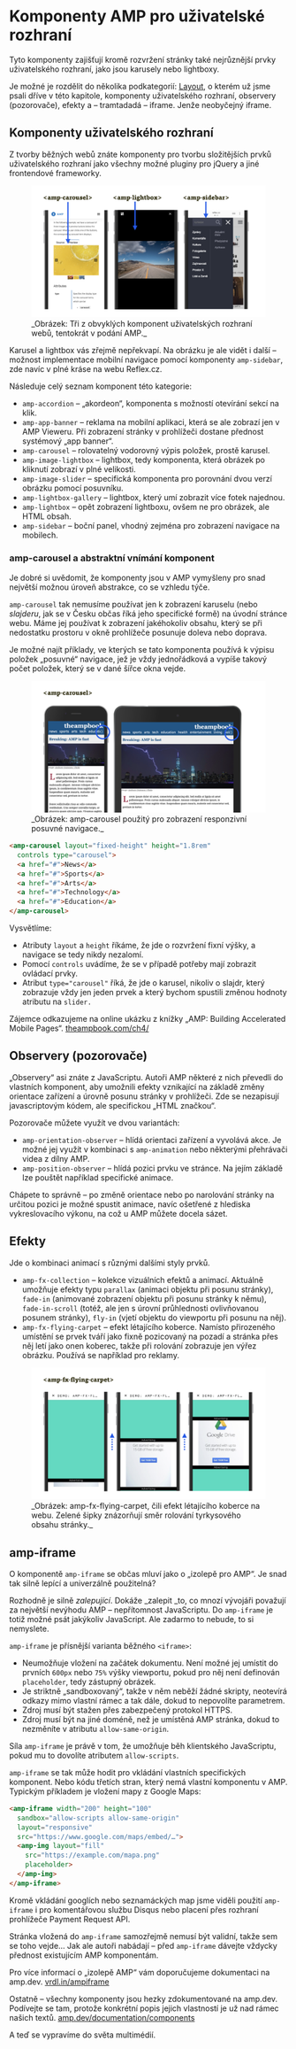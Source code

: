 # Komponenty AMP pro uživatelské rozhraní

Tyto komponenty zajišťují kromě rozvržení stránky také nejrůznější prvky uživatelského rozhraní, jako jsou karusely nebo lightboxy.

Je možné je rozdělit do několika podkategorií: [Layout](amp-layout-atribut.md), o kterém už jsme psali dříve v této kapitole, komponenty uživatelského rozhraní, observery (pozorovače), efekty a – tramtadadá – iframe. Jenže neobyčejný iframe.

## Komponenty uživatelského rozhraní

Z tvorby běžných webů znáte komponenty pro tvorbu složitějších prvků uživatelského rozhraní jako všechny možné pluginy pro jQuery a jiné frontendové frameworky.

<figure>
<img src="../dist/images/original/vdamp/komponenty-amp-carousel.png" alt="">
<figcaption markdown="1">
_Obrázek: Tři z obvyklých komponent uživatelských rozhraní webů, tentokrát v podání AMP._
</figcaption>
</figure>

Karusel a lightbox vás zřejmě nepřekvapí. Na obrázku je ale vidět i další – možnost implementace mobilní navigace pomocí komponenty `amp-sidebar`, zde navíc v plné kráse na webu Reflex.cz.

Následuje celý seznam komponent této kategorie:

* `amp-accordion` – „akordeon“, komponenta s možností otevírání sekcí na klik.
* `amp-app-banner` – reklama na mobilní aplikaci, která se ale zobrazí jen v AMP Vieweru. Při zobrazení stránky v prohlížeči dostane přednost systémový „app banner“.
* `amp-carousel` – rolovatelný vodorovný výpis položek, prostě karusel.
* `amp-image-lightbox` – lightbox, tedy komponenta, která obrázek po kliknutí zobrazí v plné velikosti.
* `amp-image-slider` – specifická komponenta pro porovnání dvou verzí obrázku pomocí posuvníku.
* `amp-lightbox-gallery` – lightbox, který umí zobrazit více fotek najednou.
* `amp-lightbox` – opět zobrazení lightboxu, ovšem ne pro obrázek, ale HTML obsah.
* `amp-sidebar` – boční panel, vhodný zejména pro zobrazení navigace na mobilech.

### amp-carousel a abstraktní vnímání komponent

Je dobré si uvědomit, že komponenty jsou v AMP vymyšleny pro snad největší možnou úroveň abstrakce, co se vzhledu týče.

`amp-carousel` tak nemusíme používat jen k zobrazení karuselu (nebo _slajderu_, jak se v Česku občas říká jeho specifické formě) na úvodní stránce webu. Máme jej používat k zobrazení jakéhokoliv obsahu, který se při nedostatku prostoru v okně prohlížeče posunuje doleva nebo doprava.

Je možné najít příklady, ve kterých se tato komponenta používá k výpisu položek „posuvné“ navigace, jež je vždy jednořádková a vypíše takový počet položek, který se v dané šířce okna vejde.

<figure>
<img src="../dist/images/original/vdamp/komponenty-amp-carousel-nav.png" alt="">
<figcaption markdown="1">
_Obrázek: amp-carousel použitý pro zobrazení responzivní posuvné navigace._
</figcaption>
</figure>

```html
<amp-carousel layout="fixed-height" height="1.8rem"
  controls type="carousel">
  <a href="#">News</a>
  <a href="#">Sports</a>
  <a href="#">Arts</a>
  <a href="#">Technology</a>
  <a href="#">Education</a>
</amp-carousel>
```

Vysvětlíme:

* Atributy `layout` a `height` říkáme, že jde o rozvržení fixní výšky, a navigace se tedy nikdy nezalomí.
* Pomocí `controls` uvádíme, že se v případě potřeby mají zobrazit ovládací prvky.
* Atribut `type="carousel"` říká, že jde o karusel, nikoliv o slajdr, který zobrazuje vždy jen jeden prvek a který bychom spustili změnou hodnoty atributu na `slider.`

Zájemce odkazujeme na online ukázku z knížky „AMP: Building Accelerated Mobile Pages“. [theampbook.com/ch4/](https://theampbook.com/ch4/)

## Observery (pozorovače)

„Observery“ asi znáte z JavaScriptu. Autoři AMP některé z nich převedli do vlastních komponent, aby umožnili efekty vznikající na základě změny orientace zařízení a úrovně posunu stránky v prohlížeči. Zde se nezapisují javascriptovým kódem, ale specifickou „HTML značkou“.

Pozorovače můžete využít ve dvou variantách:

* `amp-orientation-observer` – hlídá orientaci zařízení a vyvolává akce. Je možné jej využít v kombinaci s `amp-animation` nebo některými přehrávači videa z dílny AMP.
* `amp-position-observer` – hlídá pozici prvku ve stránce. Na jejím základě lze pouštět například specifické animace.

Chápete to správně – po změně orientace nebo po narolování stránky na určitou pozici je možné spustit animace, navíc ošetřené z hlediska vykreslovacího výkonu, na což u AMP můžete docela sázet.

## Efekty

Jde o kombinaci animací s různými dalšími styly prvků.

* `amp-fx-collection` – kolekce vizuálních efektů a animací. Aktuálně umožňuje efekty typu `parallax` (animaci objektu při posunu stránky), `fade-in` (animované zobrazení objektu při posunu stránky k němu), `fade-in-scroll` (totéž, ale jen s úrovní průhlednosti ovlivňovanou posunem stránky), `fly-in` (vjetí objektu do viewportu při posunu na něj).
* `amp-fx-flying-carpet` – efekt létajícího koberce. Namísto přirozeného umístění se prvek tváří jako fixně pozicovaný na pozadí a stránka přes něj letí jako onen koberec, takže při rolování zobrazuje jen výřez obrázku. Používá se například pro reklamy.

<figure>
<img src="../dist/images/original/vdamp/komponenty-amp-fx.png" alt="">
<figcaption markdown="1">
_Obrázek: amp-fx-flying-carpet, čili efekt létajícího koberce na webu. Zelené šipky  znázorňují směr rolování tyrkysového obsahu stránky._
</figcaption>
</figure>

## amp-iframe

O komponentě `amp-iframe` se občas mluví jako o „izolepě pro AMP“. Je snad tak silně lepící a univerzálně použitelná?

Rozhodně je silně _zalepující_. Dokáže _zalepit _to, co mnozí vývojáři považují za největší nevýhodu AMP – nepřítomnost JavaScriptu. Do `amp-iframe` je totiž možné psát jakýkoliv JavaScript. Ale zadarmo to nebude, to si nemyslete.

`amp-iframe` je přísnější varianta běžného `<iframe>`:

* Neumožňuje vložení na začátek dokumentu. Není možné jej umístit do prvních `600px` nebo `75%` výšky viewportu, pokud pro něj není definován `placeholder`, tedy zástupný obrázek.
* Je striktně „sandboxovaný“, takže v něm neběží žádné skripty, neotevírá odkazy mimo vlastní rámec a tak dále, dokud to nepovolíte parametrem.
* Zdroj musí být stažen přes zabezpečený protokol HTTPS.
* Zdroj musí být na jiné doméně, než je umístěná AMP stránka, dokud to nezměníte v atributu `allow-same-origin`.

Síla `amp-iframe` je právě v tom, že umožňuje běh klientského JavaScriptu, pokud mu to dovolíte atributem `allow-scripts`.

`amp-iframe` se tak může hodit pro vkládání vlastních specifických komponent. Nebo kódu třetích stran, který nemá vlastní komponentu v AMP. Typickým příkladem je vložení mapy z Google Maps:

```html
<amp-iframe width="200" height="100"
  sandbox="allow-scripts allow-same-origin"
  layout="responsive"
  src="https://www.google.com/maps/embed/…">
  <amp-img layout="fill" 
    src="https://example.com/mapa.png"
    placeholder>
  </amp-img>
</amp-iframe>
```

Kromě vkládání googlích nebo seznamáckých map jsme viděli použití `amp-iframe` i pro komentářovou službu Disqus nebo placení přes rozhraní prohlížeče Payment Request API.

Stránka vložená do `amp-iframe` samozřejmě nemusí být validní, takže sem se toho vejde… Jak ale autoři nabádají – před `amp-iframe` dávejte vždycky přednost existujícím AMP komponentám.

Pro více informací o „izolepě AMP“ vám doporučujeme dokumentaci na amp.dev. [vrdl.in/ampiframe](https://amp.dev/documentation/components/amp-iframe)

Ostatně – všechny komponenty jsou hezky zdokumentované na amp.dev. Podívejte se tam, protože konkrétní popis jejich vlastností je už nad rámec našich textů. [amp.dev/documentation/components](https://amp.dev/documentation/components/)

A teď se vypravíme do světa multimédií.
